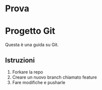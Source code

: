 # Prova

# Progetto Git

Questa è una guida su Git.

## Istruzioni
1. Forkare la repo
2. Creare un nuovo branch chiamato feature
3. Fare modifiche e pusharle